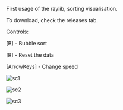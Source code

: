 First usage of the raylib, sorting visualisation.

To download, check the releases tab.

Controls:

[B] - Bubble sort

[R] - Reset the data

[ArrowKeys] - Change speed

![sc1](https://github.com/user-attachments/assets/bad34920-847d-40d3-85bb-c58575c63da2)


![sc2](https://github.com/user-attachments/assets/935715e3-9aed-4bf4-ae4c-6a5c758e9541)


![sc3](https://github.com/user-attachments/assets/e1264f21-79c5-4ee1-92c3-0548c758cd8c)
